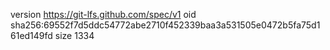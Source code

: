 version https://git-lfs.github.com/spec/v1
oid sha256:69552f7d5ddc54772abe2710f452339baa3a531505e0472b5fa75d161ed149fd
size 1334
